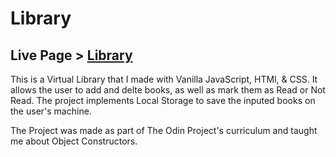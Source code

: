 # Library
## Live Page > [Library](https://charliebarger.github.io/Library/)
This is a Virtual Library that I made with Vanilla JavaScript, HTMl, & CSS. It allows the user to add and delte books, as well as mark them as Read or Not Read. The project implements Local Storage to save the inputed books on the user's machine.

The Project was made as part of The Odin Project's curriculum and taught me about Object Constructors. 
